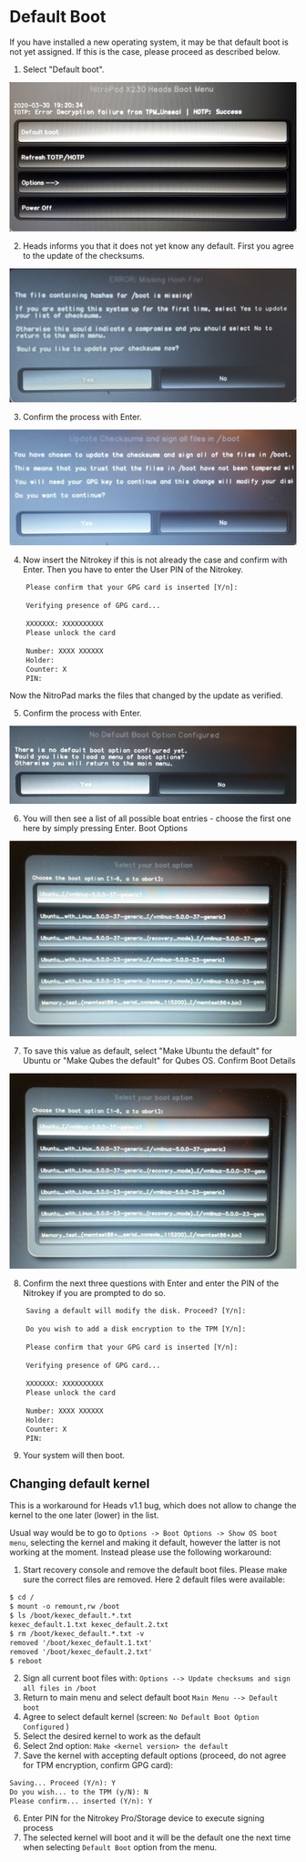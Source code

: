 # Default Boot

If you have installed a new operating system, it may be that default boot is not yet assigned. If this is the case, please proceed as described below.

1. Select "Default boot".

![img1](./images/default-boot/1.jpg)

2. Heads informs you that it does not yet know any default. First you agree to the update of the checksums.

![img2](./images/default-boot/2.jpg)

3. Confirm the process with Enter.

![img3](./images/default-boot/3.jpg)

4. Now insert the Nitrokey if this is not already the case and confirm with Enter. Then you have to enter the User PIN of the Nitrokey.

```
    Please confirm that your GPG card is inserted [Y/n]:

    Verifying presence of GPG card...

    XXXXXXX: XXXXXXXXXX
    Please unlock the card

    Number: XXXX XXXXXX
    Holder: 
    Counter: X
    PIN: 
```

Now the NitroPad marks the files that changed by the update as verified.

5. Confirm the process with Enter.

![img4](./images/default-boot/4.jpg)

6. You will then see a list of all possible boat entries - choose the first one here by simply pressing Enter.
    Boot Options

![img5](./images/NitroPad-boot-options.jpeg)

7. To save this value as default, select "Make Ubuntu the default" for Ubuntu or "Make Qubes the default" for Qubes OS.
    Confirm Boot Details

![img6](./images/NitroPad-boot-options.jpeg)

8. Confirm the next three questions with Enter and enter the PIN of the Nitrokey if you are prompted to do so.

```
    Saving a default will modify the disk. Proceed? [Y/n]:

    Do you wish to add a disk encryption to the TPM [Y/n]:

    Please confirm that your GPG card is inserted [Y/n]:

    Verifying presence of GPG card...

    XXXXXXX: XXXXXXXXXX
    Please unlock the card

    Number: XXXX XXXXXX
    Holder: 
    Counter: X
    PIN:
```
9. Your system will then boot.


## Changing default kernel
This is a workaround for Heads v1.1 bug, which does not allow to change the kernel to the one later (lower) in the list.

Usual way would be to go to `Options -> Boot Options -> Show OS boot menu`, selecting the kernel and making it default, however the latter is not working at the moment. Instead please use the following workaround:


1. Start recovery console and remove the default boot files. Please make sure the correct files are removed. Here 2 default files were available:
```
$ cd /
$ mount -o remount,rw /boot
$ ls /boot/kexec_default.*.txt
kexec_default.1.txt kexec_default.2.txt
$ rm /boot/kexec_default.*.txt -v
removed '/boot/kexec_default.1.txt'
removed '/boot/kexec_default.2.txt'
$ reboot
```
2. Sign all current boot files with:
`Options --> Update checksums and sign all files in /boot`
3. Return to main menu and select default boot
`Main Menu --> Default boot`
3. Agree to select default kernel (screen: `No Default Boot Option Configured` )
4. Select the desired kernel to work as the default
4. Select 2nd option: `Make <kernel version> the default` 
5. Save the kernel with accepting default options (proceed, do not agree for TPM encryption, confirm GPG card):
```
Saving... Proceed (Y/n): Y
Do you wish... to the TPM (y/N): N
Please confirm... inserted (Y/n): Y
```
6. Enter PIN for the Nitrokey Pro/Storage device to execute signing process
7. The selected kernel will boot and it will be the default one the next time when selecting `Default Boot` option from the menu.